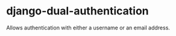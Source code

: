 django-dual-authentication
==========================

Allows authentication with either a username or an email address.
